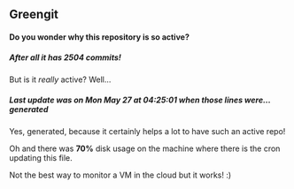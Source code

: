 ## Greengit

#### Do you wonder why this repository is so active?

##### After all it has 2504 commits!

But is it *really* active? Well...

##### Last update was on Mon May 27 at 04:25:01 when those lines were... generated

Yes, generated, because it certainly helps a lot to have such an active repo!

Oh and there was **70%** disk usage on the machine
where there is the cron updating this file.

Not the best way to monitor a VM in the cloud but it works! :)
